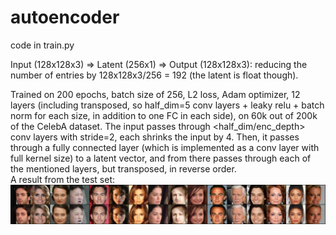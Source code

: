 # autoencoder
code in train.py

Input (128x128x3) => Latent (256x1) => Output (128x128x3): reducing the number of entries by 128x128x3/256 = 192 (the latent is float though).

Trained on 200 epochs, batch size of 256, L2 loss, Adam optimizer, 12 layers (including transposed, so half_dim=5 conv layers + leaky relu + batch norm for each size, in addition to one FC in each side), on 60k out of 200k of the CelebA dataset.
The input passes through <half_dim/enc_depth> conv layers with stride=2, each shrinks the input by 4. Then, it passes through a fully connected layer (which is implemented as a conv layer with full kernel size) to a latent vector, and from there passes through each of the mentioned layers, but transposed, in reverse order.\
A result from the test set:
![Demo](./demo.png "Reconstruction")
